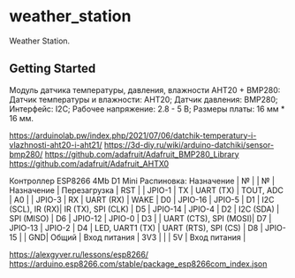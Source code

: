 # weather_station

Weather Station.

## Getting Started

Модуль датчика температуры, давления, влажности AHT20 + BMP280:
    Датчик температуры и влажности: AHT20;
    Датчик давления: BMP280;
    Интерфейс: I2C;
    Рабочее напряжение: 2.8 - 5 В;
    Размеры платы: 16 мм * 16 мм.

https://arduinolab.pw/index.php/2021/07/06/datchik-temperatury-i-vlazhnosti-aht20-i-aht21/
https://3d-diy.ru/wiki/arduino-datchiki/sensor-bmp280/
https://github.com/adafruit/Adafruit_BMP280_Library
https://github.com/adafruit/Adafruit_AHTX0
 
Контроллер ESP8266 4Mb D1 Mini
Распиновка:
Назначение 	          | №   | 	               | №  | Назначение        |
Перезагрузка          | RST |         | JPIO-1 | TX | UART (TX)         | 
TOUT, ADC 	          | A0  |	      | JPIO-3 | RX | UART (RX)         |
WAKE 	              | D0  | JPIO-16 | JPIO-5 | D1 | I2C (SCL), IR (RX)|
IR (TX), SPI (CLK) 	  | D5  | JPIO-14 | JPIO-4 | D2 | I2C (SDA)         |
SPI (MISO)            | D6  | JPIO-12 | JPIO-0 | D3 |	                |
UART (CTS), SPI (MOSI)| D7 	| JPIO-13 | JPIO-2 | D4 | LED, UART1 (TX)   |
UART (RTS), SPI (CS)  |	D8 	| JPIO-15 |        | GND| Общий             |
Вход питания 	      | 3V3 |	      |        | 5V | Вход питания      |

https://alexgyver.ru/lessons/esp8266/
https://arduino.esp8266.com/stable/package_esp8266com_index.json